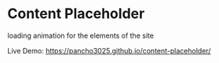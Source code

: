 # Content Placeholder
loading animation for the elements of the site

Live Demo: https://pancho3025.github.io/content-placeholder/

